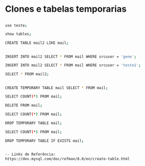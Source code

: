 # Clones e tabelas temporarias

##
```sh
use teste;

show tables;

CREATE TABLE mail2 LIKE mail;
```

##
```sh
INSERT INTO mail2 SELECT * FROM mail WHERE srcuser = 'gene';

INSERT INTO mail2 SELECT * FROM mail WHERE srcuser = 'teste1';

SELECT * FROM mail2;
```

##
```sh
CREATE TEMPORARY TABLE mail SELECT * FROM mail;

SELECT COUNT(*) FROM mail;

DELETE FROM mail;

SELECT COUNT(*) FROM mail;

DROP TEMPORARY TABLE mail;

SELECT COUNT(*) FROM mail;

DROP TEMPORARY TABLE IF EXISTS mail;
```

##
```sh
-- Links de Referência:
https://dev.mysql.com/doc/refman/8.0/en/create-table.html
```



